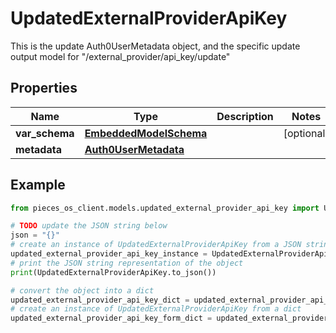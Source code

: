 # UpdatedExternalProviderApiKey

This is the update Auth0UserMetadata object, and the specific update output model for \"/external_provider/api_key/update\"

## Properties

Name | Type | Description | Notes
------------ | ------------- | ------------- | -------------
**var_schema** | [**EmbeddedModelSchema**](../models/EmbeddedModelSchema) |  | [optional] 
**metadata** | [**Auth0UserMetadata**](../models/Auth0UserMetadata) |  | 

## Example

```python
from pieces_os_client.models.updated_external_provider_api_key import UpdatedExternalProviderApiKey

# TODO update the JSON string below
json = "{}"
# create an instance of UpdatedExternalProviderApiKey from a JSON string
updated_external_provider_api_key_instance = UpdatedExternalProviderApiKey.from_json(json)
# print the JSON string representation of the object
print(UpdatedExternalProviderApiKey.to_json())

# convert the object into a dict
updated_external_provider_api_key_dict = updated_external_provider_api_key_instance.to_dict()
# create an instance of UpdatedExternalProviderApiKey from a dict
updated_external_provider_api_key_form_dict = updated_external_provider_api_key.from_dict(updated_external_provider_api_key_dict)
```




